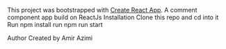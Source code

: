 This project was bootstrapped with [Create React App](https://github.com/facebook/create-react-app).
A comment component app build on ReactJs
Installation
Clone this repo and cd into it
Run npm install
run npm run start

Author
Created by Amir Azimi
